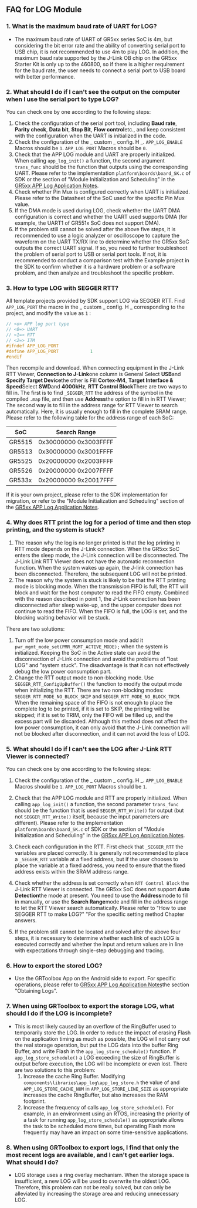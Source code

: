 ## FAQ for LOG Module



### 1. What is the maximum baud rate of UART for LOG?

-   The maximum baud rate of UART of GR5xx series SoC is 4m, but considering the bit error rate and the ability of converting serial port to USB chip, it is not recommended to use 4m to play LOG. In addition, the maximum baud rate supported by the J-Link OB chip on the GR5xx Starter Kit is only up to the 460800, so if there is a higher requirement for the baud rate, the user needs to connect a serial port to USB board with better performance.



### 2. What should I do if I can't see the output on the computer when I use the serial port to type LOG?

You can check one by one according to the following steps:

1. Check the configuration of the serial port tool, including **Baud rate**, **Parity check**, **Data bit**, **Stop Bit**, **Flow control**etc., and keep consistent with the configuration when the UART is initialized in the code.
2. Check the configuration of the _ custom _ config. H _. `APP_LOG_ENABLE` Macros should be `1`. `APP_LOG_PORT` Macros should be `0`.
3. Check that the APP LOG module and UART are properly initialized. When calling `app_log_init()` a function, the second argument `trans_func` should be the function that outputs using the corresponding UART. Please refer to the implementation `platform\boards\board_SK.c` of SDK or the section of "Module Initialization and Scheduling" in the [GR5xx APP Log Application Notes](https://docs.goodix.com/zh/online/app_log_bl/V3.2).
4. Check whether Pin Mux is configured correctly when UART is initialized. Please refer to the Datasheet of the SoC used for the specific Pin Mux value.
5. If the DMA mode is used during LOG, check whether the UART DMA configuration is correct and whether the UART used supports DMA (for example, the UART1 of GR551x SoC does not support DMA).
6. If the problem still cannot be solved after the above five steps, it is recommended to use a logic analyzer or oscilloscope to capture the waveform on the UART TX/RX line to determine whether the GR5xx SoC outputs the correct UART signal. If so, you need to further troubleshoot the problem of serial port to USB or serial port tools. If not, it is recommended to conduct a comparison test with the Example project in the SDK to confirm whether it is a hardware problem or a software problem, and then analyze and troubleshoot the specific problem.



### 3. How to type LOG with SEGGER RTT?

All template projects provided by SDK support LOG via SEGGER RTT. Find `APP_LOG_PORT` the macro in the _ custom _ config. H _ corresponding to the project, and modify the value as `1` :


```c
// <o> APP log port type
// <0=> UART
// <1=> RTT
// <2=> ITM
#ifndef APP_LOG_PORT
#define APP_LOG_PORT            1
#endif
```

Then recompile and download. When connecting equipment in the J-Link RTT Viewer, **Connection to J-Link**one column is General Select **USB**and **Specify Target Device**the other is Fill **Cortex-M4**, **Target Interface &amp; Speed**Select **SWD**and **4000kHz**, **RTT Control Block**There are two ways to fill in. The first is to find `_SEGGER_RTT` the address of the symbol in the compiled `.map` file, and then use **Address**the option to fill in in RTT Viewer; The second way is to fill in the address range for RTT Viewer to search automatically. Here, it is usually enough to fill in the complete SRAM range. Please refer to the following table for the address range of each SoC:

SoC | Search Range
-- | ---
GR5515 | 0x30000000 0x3003FFFF
GR5513 | 0x30000000 0x3001FFFF
GR5525 | 0x20000000 0x2003FFFF
GR5526 | 0x20000000 0x2007FFFF
GR533x | 0x20000000 9x20017FFF

If it is your own project, please refer to the SDK implementation for migration, or refer to the "Module Initialization and Scheduling" section of the [GR5xx APP Log Application Notes](https://docs.goodix.com/zh/online/app_log_bl/V3.2).



### 4. Why does RTT print the log for a period of time and then stop printing, and the system is stuck?

1.  The reason why the log is no longer printed is that the log printing in RTT mode depends on the J-Link connection. When the GR5xx SoC enters the sleep mode, the J-Link connection will be disconnected. The J-Link Link RTT Viewer does not have the automatic reconnection function. When the system wakes up again, the J-link connection has been disconnected. Therefore, the subsequent LOG will not be printed.
2.  The reason why the system is stuck is likely to be that the RTT printing mode is blocking mode. When the transmission FIFO is full, the RTT will block and wait for the host computer to read the FIFO empty. Combined with the reason described in point 1, the J-Link connection has been disconnected after sleep wake-up, and the upper computer does not continue to read the FIFO. When the FIFO is full, the LOG is set, and the blocking waiting behavior will be stuck.

There are two solutions:

1.  Turn off the low power consumption mode and add it `pwr_mgmt_mode_set(PMR_MGMT_ACTIVE_MODE);` when the system is initialized. Keeping the SoC in the Active state can avoid the disconnection of J-Link connection and avoid the problems of "lost LOG" and "system stuck". The disadvantage is that it can not effectively debug the low power consumption part.
2.  Change the RTT output mode to non-blocking mode. Use `SEGGER_RTT_ConfigUpBuffer()` the function to modify the output mode when initializing the RTT. There are two non-blocking modes: `SEGGER_RTT_MODE_NO_BLOCK_SKIP` and `SEGGER_RTT_MODE_NO_BLOCK_TRIM`. When the remaining space of the FIFO is not enough to place the complete log to be printed, if it is set to SKIP, the printing will be skipped; if it is set to TRIM, only the FIFO will be filled up, and the excess part will be discarded. Although this method does not affect the low power consumption, it can only avoid that the J-Link connection will not be blocked after disconnection, and it can not avoid the loss of LOG.



### 5.  What should I do if I can't see the LOG after J-Link RTT Viewer is connected?

You can check one by one according to the following steps:

1. Check the configuration of the _ custom _ config. H _. `APP_LOG_ENABLE` Macros should be `1`. `APP_LOG_PORT` Macros should be `1`.

2. Check that the APP LOG module and RTT are properly initialized. When calling `app_log_init()` a function, the second parameter `trans_func` should be the function that is used `SEGGER_RTT_Write()` for output (but not `SEGGER_RTT_Write()` itself, because the input parameters are different). Please refer to the implementation `platform\boards\board_SK.c` of SDK or the section of "Module Initialization and Scheduling" in the [GR5xx APP Log Application Notes](https://docs.goodix.com/zh/online/app_log_bl/V3.2).

3. Check each configuration in the RTT. First check that `_SEGGER_RTT` the variables are placed correctly. It is generally not recommended to place a `_SEGGER_RTT` variable at a fixed address, but if the user chooses to place the variable at a fixed address, you need to ensure that the fixed address exists within the SRAM address range.

4. Check whether the address is set correctly when `RTT Control Block` the J-Link RTT Viewer is connected. The GR5xx SoC does not support **Auto Detection**the mode at present. You need to use the **Address**mode to fill in manually, or use the **Search Range**mode and fill in the address range to let the RTT Viewer search automatically. Please refer to "How to use SEGGER RTT to make LOG?" "For the specific setting method Chapter answers.

5. If the problem still cannot be located and solved after the above four steps, it is necessary to determine whether each link of each LOG is executed correctly and whether the input and return values are in line with expectations through single-step debugging and tracing.



### 6. How to export the stored LOG?

-   Use the GRToolbox App on the Android side to export. For specific operations, please refer to [GR5xx APP Log Application Notes](https://docs.goodix.com/zh/online/app_log_bl/V3.2)the section "Obtaining Logs".



### 7. When using GRToolbox to export the storage LOG, what should I do if the LOG is incomplete?

-   This is most likely caused by an overflow of the RingBuffer used to temporarily store the LOG. In order to reduce the impact of erasing Flash on the application timing as much as possible, the LOG will not carry out the real storage operation, but put the LOG data into the buffer Ring Buffer, and write Flash in the `app_log_store_schedule()` function. If `app_log_store_schedule()` a LOG exceeding the size of RingBuffer is output before execution, the LOG will be incomplete or even lost. There are two solutions to this problem:
    1. Increase the cache Ring Buffer. Modifying `components\libraries\app_log\app_log_store.h` the value of and `APP_LOG_STORE_CACHE_NUM` in `APP_LOG_STORE_LINE_SIZE` as appropriate increases the cache RingBuffer, but also increases the RAM footprint.
    2. Increase the frequency of calls `app_log_store_schedule()`. For example, in an environment using an RTOS, increasing the priority of a task for running `app_log_store_schedule()` as appropriate allows the task to be scheduled more times, but operating Flash more frequently may have an impact on some time-sensitive applications.



### 8. When using GRToolbox to export logs, I find that only the most recent logs are available, and I can't get earlier logs. What should I do?

-   LOG storage uses a ring overlay mechanism. When the storage space is insufficient, a new LOG will be used to overwrite the oldest LOG. Therefore, this problem can not be really solved, but can only be alleviated by increasing the storage area and reducing unnecessary LOG.

